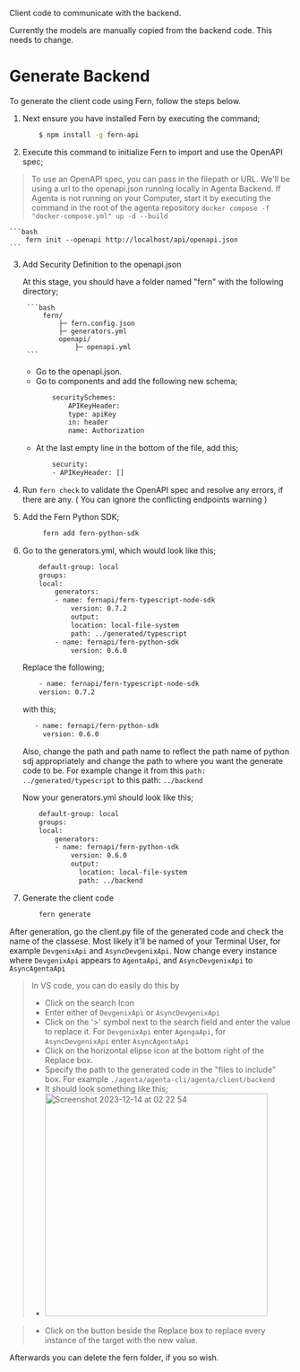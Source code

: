 Client code to communicate with the backend.

Currently the models are manually copied from the backend code. This needs to change.

# Generate Backend

To generate the client code using Fern, follow the steps below. 

1. Next ensure you have installed Fern by executing the command;
    ```bash
        $ npm install -g fern-api
    ```
2. Execute this command to initialize Fern to import and use the OpenAPI spec;

> To use an OpenAPI spec, you can pass in the filepath or URL.
> We'll be using a url to the openapi.json running locally in Agenta Backend. If Agenta is not running on your Computer, start it by executing the command in the root of the agenta repository `docker compose -f "docker-compose.yml" up -d --build` 

    ```bash
        fern init --openapi http://localhost/api/openapi.json
    ```

3. Add Security Definition to the openapi.json
   
    At this stage, you should have a folder named "fern" with the following directory;

        ```bash
            fern/
                ├─ fern.config.json
                ├─ generators.yml
                openapi/
                    ├─ openapi.yml
        ```

    - Go to the openapi.json.
    - Go to components and add the following new schema;
        ```bash
            securitySchemes:
                APIKeyHeader:
                type: apiKey
                in: header
                name: Authorization
        ```
    - At the last empty line in the bottom of the file, add this;
        ```bash
            security:
            - APIKeyHeader: []
        ```
    

4. Run `fern check` to validate the OpenAPI spec and resolve any errors, if there are any. ( You can ignore the conflicting endpoints warning )
   
5. Add the Fern Python SDK;
   ```bash
        fern add fern-python-sdk
    ```

6. Go to the generators.yml, which would look like this;

    ```bash
        default-group: local
        groups:
        local:
            generators:
            - name: fernapi/fern-typescript-node-sdk
                version: 0.7.2
                output:
                location: local-file-system
                path: ../generated/typescript
            - name: fernapi/fern-python-sdk
                version: 0.6.0
    ```

    Replace the following;

    ```bash
        - name: fernapi/fern-typescript-node-sdk
        version: 0.7.2
    ```

    with this;

    ```bash
       - name: fernapi/fern-python-sdk
         version: 0.6.0
    ```

    Also, change the path and path name to reflect the path name of python sdj appropriately and change the path to where you want the generate code to be. 
    For example change it from this `path: ../generated/typescript` to this path: `../backend`

    Now your generators.yml should look like this;
    ```bash
        default-group: local
        groups:
        local:
            generators:
            - name: fernapi/fern-python-sdk
                version: 0.6.0
                output:
                  location: local-file-system
                  path: ../backend
    ```

7. Generate the client code
   
    ```bash
        fern generate
    ```

After generation, go the client.py file of the generated code and check the name of the classese. Most likely it'll be named of your Terminal User, for example `DevgenixApi` and `AsyncDevgenixApi`. 
Now change every instance where `DevgenixApi` appears to `AgentaApi`, and `AsyncDevgenixApi` to `AsyncAgentaApi`

> In VS code, you can do easily do this by 
> - Click on the search Icon 
> - Enter either of `DevgenixApi` or `AsyncDevgenixApi`
> - Click on the '>' symbol next to the search field and enter the value to replace it. For `DevgenixApi` enter `AgengaApi`, for `AsyncDevgenixApi` enter `AsyncAgentaApi`
> - Click on the horizontal elipse icon at the bottom right of the Replace box. 
> - Specify the path to the generated code in the "files to include" box. For example `./agenta/agenta-cli/agenta/client/backend`
> - It should look something like this;
> - <img width="397" alt="Screenshot 2023-12-14 at 02 22 54" src="https://github.com/devgenix/agenta/assets/56418363/e4762c79-d4c0-4b8d-ad6a-e9bd20ddc8b1">

> - Click on the button beside the Replace box to replace every instance of the target with the new value. 

Afterwards you can delete the fern folder, if you so wish. 
